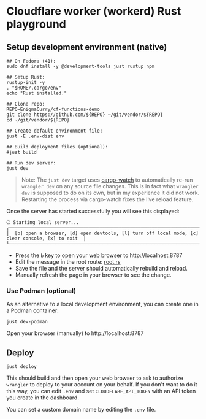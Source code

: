 # Cloudflare worker (workerd) Rust playground

## Setup development environment (native)

```
## On Fedora (41):
sudo dnf install -y @development-tools just rustup npm

## Setup Rust:
rustup-init -y
. "$HOME/.cargo/env"
echo "Rust installed."

## Clone repo:
REPO=EnigmaCurry/cf-functions-demo
git clone https://github.com/${REPO} ~/git/vendor/${REPO}
cd ~/git/vendor/${REPO}

## Create default environment file:
just -E .env-dist env

## Build deployment files (optional):
#just build

## Run dev server:
just dev
```

> Note: The `just dev` target uses
> [cargo-watch](https://github.com/watchexec/cargo-watch) to
> automatically re-run `wrangler dev` on any source file changes. This
> is in fact what `wrangler dev` is supposed to do on its own, but in
> my experience it did not work. Restarting the process via
> cargo-watch fixes the live reload feature.

Once the server has started successfully you will see this displayed:

```
⎔ Starting local server...
╭──────────────────────────────────────────────────────────────────────────────────────────────────╮
│  [b] open a browser, [d] open devtools, [l] turn off local mode, [c] clear console, [x] to exit  │
╰──────────────────────────────────────────────────────────────────────────────────────────────────╯
```

 * Press the `b` key to open your web browser to http://localhost:8787
 * Edit the message in the root route: [root.rs](src/routes/root.rs)
 * Save the file and the server should automatically rebuild and reload.
 * Manually refresh the page in your browser to see the change.

### Use Podman (optional)

As an alternative to a local development environment, you can create
one in a Podman container:

```
just dev-podman
```

Open your browser (manually) to http://localhost:8787
 
## Deploy

```
just deploy
```

This should build and then open your web browser to ask to authorize
`wrangler` to deploy to your account on your behalf. If you don't want
to do it this way, you can edit `.env` and set `CLOUDFLARE_API_TOKEN`
with an API token you create in the dashboard.

You can set a custom domain name by editing the `.env` file.
